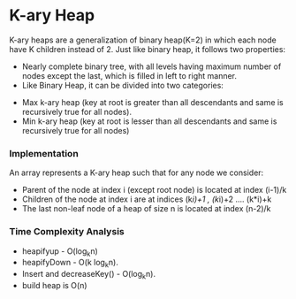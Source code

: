 # K-ary Heap

K-ary heaps are a generalization of binary heap(K=2) in which each node have K children instead of 2. Just like binary heap, it follows two properties:

+ Nearly complete binary tree, with all levels having maximum number of nodes except the last, which is filled in left to right manner.
+  Like Binary Heap, it can be divided into two categories: 
- Max k-ary heap (key at root is greater than all descendants and same is recursively true for all nodes). 
- Min k-ary heap (key at root is lesser than all descendants and same is recursively true for all nodes)


### Implementation
An array represents a K-ary heap such that for any node we consider:
- Parent of the node at index i (except root node) is located at index (i-1)/k
- Children of the node at index i are at indices (k*i)+1 , (k*i)+2 …. (k*i)+k
- The last non-leaf node of a heap of size n is located at index (n-2)/k

### Time Complexity Analysis

- heapifyup - O(log<sub>k</sub>n)
- heapifyDown -  O(k log<sub>k</sub>n).
- Insert and decreaseKey() -  O(log<sub>k</sub>n).
- build heap is O(n)
